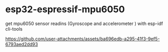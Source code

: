 # esp32-espressif-mpu6050
get mpu6050 sensor readins (Gyroscope and accelerometer ) with esp-idf cli-tools 




https://github.com/user-attachments/assets/ba696edb-a295-41f3-9ef5-6793aed2dd93

